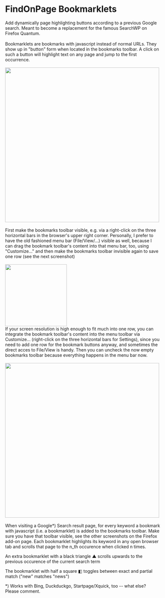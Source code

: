 # FindOnPage Bookmarklets
Add dynamically page highlighting buttons according to a previous Google search. Meant to become a replacement for the famous SearchWP on Firefox Quantum.
<br/><br/>
Bookmarklets are bookmarks with javascript instead of normal URLs. They show up in "button" form when located in the bookmarks toolbar. A click on such a button will highlight text on any page and jump to the first occurrence.<br/><br/>
<img src="https://addons.cdn.mozilla.net/user-media/previews/full/205/205472.png" width="500">
<br/><br/>
First make the bookmarks toolbar visible, e.g. via a right-click on the three horizontal bars in the browser's upper right corner.
Personally, I prefer to have the old fashioned menu bar (File/View/...) visible as well, because I can drag the bookmark toolbar's content into that menu bar, too, using "Customize..." and then make the bookmarks toolbar invisible again to save one row (see the next screenshot)<br/><br/>
<img width="200" src="https://addons.cdn.mozilla.net/user-media/previews/full/205/205471.png"><br/>
If your screen resolution is high enough to fit much into one row, you can integrate the bookmark toolbar's content into the menu toolbar via Customize... (right-click on the three horizontal bars for Settings), since you need to add one row for the bookmark buttons anyway, and sometimes the direct acces to File/View is handy. Then you can uncheck the now empty bookmarks toolbar because everything happens in the menu bar now.<br/><br/>
<img width="500" src="https://addons.cdn.mozilla.net/user-media/previews/full/204/204993.png"><br/><br/>
When visiting a Google*) Search result page, for every keyword a bookmark with javascript (i.e. a bookmarklet) is added to the bookmarks toolbar. Make sure you have that toolbar visible, see the other screenshots on the Firefox add-on page. Each bookmarklet highlights its keyword in any open browser tab and scrolls that page to the n_th occurence when clicked n times.

An extra bookmarklet with a black triangle ▲ scrolls upwards to the previous occurence of the current search term

The bookmarklet with half a square ◧ toggles between exact and partial match ("new" matches "news")

*) Works with Bing, Duckduckgo, Startpage/Xquick, too -- what else? Please comment.




